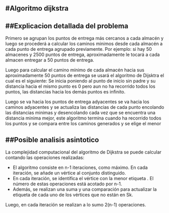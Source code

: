 #Algoritmo dijkstra
----
##Explicacion detallada del problema
----
Primero se agrupan los puntos de entrega más cercanos a cada almacén y luego se procederá a calcular
los caminos minimos desde cada almacén a cada punto de entrega agrupado previamente.
Por ejemplo: si hay 50 almacenes y 2500 puntos de entrega, aproximadamente le tocará a cada almacen
entregar a 50 puntos de entrega.

Luego para calcular el camino mínimo de cada almacén hacia sus 
aproximadamente 50 puntos de entrega se usará el algoritmo de Dijsktra el cual es el siguiente:
Se inicia poniendo al punto de inicio sin padre y su distancia hacia el mismo punto es 0 pero aun 
no ha recorrido todos los puntos, las distancias hacia los demás puntos es infinito.

Luego se va hacia los puntos de entrega adyacentes se va hacia los caminos adyacentes y se actualiza las distancias de cada punto encolando las
distancias minimas y desencolando cada vez que se encuentra una distancia minima mejor, este algoritmo
termina cuando ha recorrido todos los puntos y se compara entre los caminos generados y se elige el menor

##Posible analisis asintotico
----
La complejidad computacional del algoritmo de Dijkstra se puede calcular contando las operaciones realizadas:
- El algoritmo consiste en n-1 iteraciones, como máximo. En cada iteración, se añade un vértice al conjunto distinguido.
- En cada iteración, se identifica el vértice con la menor etiqueta . El número de estas operaciones está acotado por n-1.
- Además, se realizan una suma y una comparación para actualizar la etiqueta de cada uno de los vértices que no están en Sk.

Luego, en cada iteración se realizan a lo sumo 2(n-1) operaciones.
